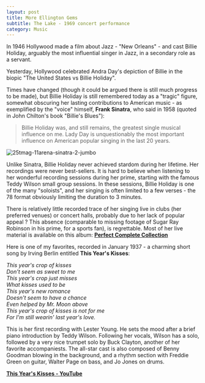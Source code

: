 ```yaml
---
layout: post
title: More Ellington Gems
subtitle: The Lake - 1969 concert performance
category: Music
---
```



In 1946 Hollywood made a film about Jazz  - "New Orleans" - and cast Billie Holiday, arguably the most influential singer in Jazz, in a secondary role as a servant.
 

Yesterday, Hollywood celebrated Andra Day's depiction of Billie in the biopic "The United States vs Billie Holiday". 

Times have changed (though it could be argued there is still much progress to be made), but Billie Holiday is still remembered today as a "tragic" figure, somewhat obscuring her lasting contributions to American music - as exemplified by the "voice" himself, **Frank Sinatra**, who said in 1958 (quoted in John Chilton's book "Billie's Blues"): 

>Billie Holiday was, and still remains, the greatest single musical influence on me. Lady Day is unquestionably the most important influence on American popular singing in the last 20 years.
 

![25tmag-11arena-sinatra-2-jumbo](https://user-images.githubusercontent.com/33669641/166098337-48939448-a600-46c2-93e3-58e380dd76ce.jpg)



Unlike Sinatra, Billie Holiday never achieved stardom during her lifetime. Her recordings were never best-sellers. It is hard to believe when listening to her wonderful recording sessions during her prime, starting with the famous Teddy Wilson small group sessions. In these sessions, Billie Holiday is one of the many "soloists", and her singing is often limited to a few verses - the 78 format obviously limiting the duration to 3 minutes.
 

There is relatively little recorded trace of her singing live in clubs (her preferred venues) or concert halls, probably due to her lack of popular appeal ? This absence (comparable to missing footage of Sugar Ray Robinson in his prime, for a sports fan), is regrettable. Most of her live material is available on this album: **[Perfect Complete Collection](https://www.discogs.com/release/6116251-Billie-Holiday-Perfect-Complete-Collection)**


Here is one of my favorites, recorded in January 1937 - a charming short song by Irving Berlin entitled **This Year's Kisses**:

 

*This year's crop of kisses*    
*Don't seem as sweet to me*    
*This year's crop just misses*    
*What kisses used to be*    
*This year's new romance*    
*Doesn't seem to have a chance*    
*Even helped by Mr. Moon above*    
*This year's crop of kisses is not for me*    
*For I'm still wearin' last year's love.*    

 
This is her first recording with Lester Young. He sets the mood after a brief piano introduction by Teddy Wilson. Following her vocals, Wilson has a solo, followed by a very nice trumpet solo by Buck Clayton, another of her favorite accompaniests. The all-star cast is also composed of Benny Goodman blowing in the background, and a rhythm section with Freddie Green on guitar, Walter Page on bass, and Jo Jones on drums.

**[This Year's Kisses - YouTube](https://youtu.be/nFgNSdV0giI)**
